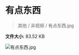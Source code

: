 # 有点东西

> 其他 / 非视频 / 有点东西.jpg

**文件大小**: 83.52 KB

<img src="https://file.hsyhx.top/archive/其他/非视频/有点东西.jpg"  alt="有点东西.jpg" />